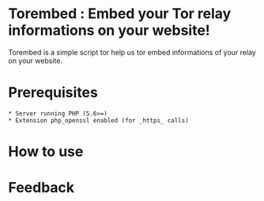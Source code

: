 # Torembed : Embed your Tor relay informations on your website!
Torembed is a simple script tor help us tor embed informations of your relay on your website. 
# Prerequisites
    * Server running PHP (5.6>=)
    * Extension php_openssl enabled (for _https_ calls)

# How to use

# Feedback

